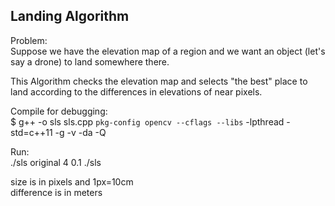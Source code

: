 ## Landing Algorithm

Problem:  
Suppose we have the elevation map of a region and we want an object (let's say a drone) to land somewhere there.  

This Algorithm checks the elevation map and selects "the best" place to land according to the differences in elevations of near pixels.


Compile for debugging:  
$ g++ -o sls sls.cpp `pkg-config opencv --cflags --libs` -lpthread -std=c++11 -g -v -da -Q

Run:  
./sls original 4 0.1
./sls <file in maps> <size> <difference>  

size is in pixels and 1px=10cm  
difference is in meters  
